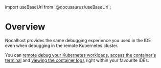 import useBaseUrl from '@docusaurus/useBaseUrl';

# Overview

Nocalhost provides the same debugging experience you used in the IDE even when debugging in the remote Kubernetes cluster.

You can [remote debug your Kubernetes workloads](./jetbrains-debug), [access the container's terminal](./access-terminal) and [viewing the container logs](./log-viewer) right within your favourite IDEs.